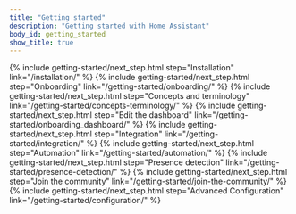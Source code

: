 ```yaml
---
title: "Getting started"
description: "Getting started with Home Assistant"
body_id: getting_started
show_title: true
---
```


{% include getting-started/next_step.html step="Installation" link="/installation/" %}
{% include getting-started/next_step.html step="Onboarding" link="/getting-started/onboarding/" %}
{% include getting-started/next_step.html step="Concepts and terminology" link="/getting-started/concepts-terminology/" %}
{% include getting-started/next_step.html step="Edit the dashboard" link="/getting-started/onboarding_dashboard/" %}
{% include getting-started/next_step.html step="Integration" link="/getting-started/integration/" %}
{% include getting-started/next_step.html step="Automation" link="/getting-started/automation/" %}
{% include getting-started/next_step.html step="Presence detection" link="/getting-started/presence-detection/" %}
{% include getting-started/next_step.html step="Join the community" link="/getting-started/join-the-community/" %}
{% include getting-started/next_step.html step="Advanced Configuration" link="/getting-started/configuration/" %}

